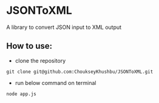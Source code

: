 # JSONToXML
A library to convert JSON input to XML output

## How to use:

- clone the repository 
```
git clone git@github.com:ChoukseyKhushbu/JSONToXML.git 
```
- run below command on terminal
```
node app.js
```
